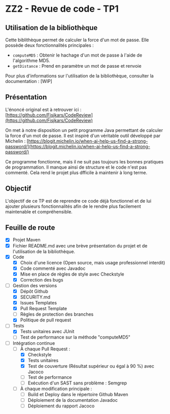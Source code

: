 # ZZ2 - Revue de code - TP1

## Utilisation de la bibliothèque

Cette biblithèque permet de calculer la force d'un mot de passe. Elle possède deux fonctionnalités principales :
- `computeMD5` : Obtenir le hachage d'un mot de passe à l'aide de l'algorithme MD5.
- `getDistance` : Prend en paramètre un mot de passe et renvoie 

Pour plus d'informations sur l'utilisation de la bibliothèque, consulter la documentation : [WIP]

## Présentation

L'énoncé original est à retrouver ici : [https://github.com/Fisjkars/CodeReview](https://github.com/Fisjkars/CodeReview)

On met à notre disposition un petit programme Java permettant de calculer la force d'un mot de passe.
Il est inspiré d'un véritable outil développé par Michelin :
[https://blogit.michelin.io/when-ai-help-us-find-a-strong-password/](https://blogit.michelin.io/when-ai-help-us-find-a-strong-password/) 

Ce programme fonctionne, mais il ne suit pas toujours les bonnes pratiques de programmation.
Il manque ainsi de structure et le code n'est pas commenté. Cela rend le projet plus dfficile à maintenir à long terme.

## Objectif

L'objectif de ce TP est de reprendre ce code déjà fonctionnel et de lui ajouter plusieurs fonctionnalités
afin de le rendre plus facilement maintenable et compréhensible.

## Feuille de route

- [X] Projet Maven
- [X] Fichier README.md avec une brève présentation du projet et de l'utilisation de la bibliothèque.
- [X] Code
    - [X] Choix d'une licence (Open source, mais usage professionnel interdit)
    - [X] Code commenté avec Javadoc
    - [X] Mise en place de règles de style avec Checkstyle
    - [X] Correction des bugs
- [ ] Gestion des versions
  - [X] Dépôt Github
  - [X] SECURITY.md
  - [X] Issues Templates
  - [X] Pull Request Template
  - [ ] Règles de protection des branches
  - [X] Politique de pull request
- [ ] Tests
  - [X] Tests unitaires avec JUnit
  - [ ] Test de performance sur la méthode "computeMD5"
- [ ] Intégration continue
  - [ ] À chaque Pull Request :
    - [X] Checkstyle
    - [X] Tests unitaires
    - [X] Test de couverture (Résultat supérieur ou égal à 90 %) avec Jacoco
    - [ ] Test de performance
    - [ ] Exécution d'un SAST sans problème : Semgrep
  - [ ] À chaque modification principale :
    - [ ] Build et Deploy dans le répertoire Github Maven
    - [ ] Déploiement de la documentation Javadoc
    - [ ] Déploiement du rapport Jacoco